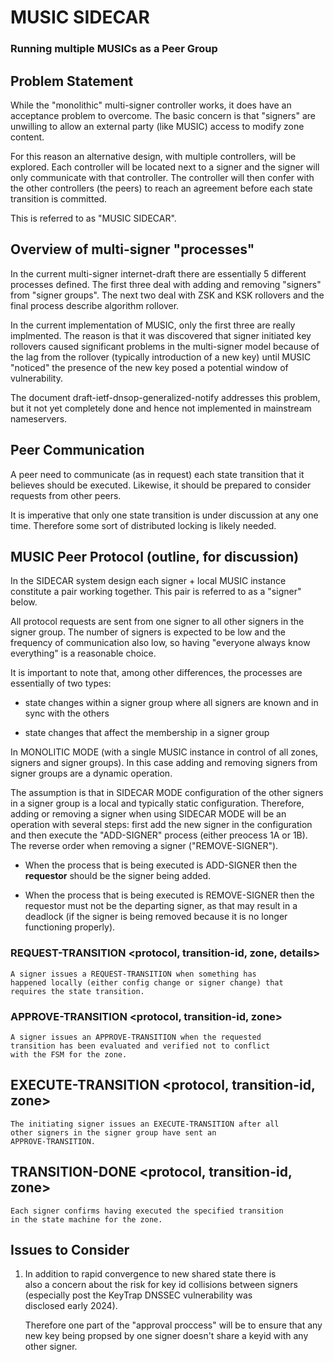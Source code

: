 # MUSIC SIDECAR

### Running multiple MUSICs as a Peer Group

## Problem Statement

While the "monolithic" multi-signer controller works, it does have an acceptance problem to overcome. The basic concern is that "signers" are unwilling to allow an external party (like MUSIC) access to modify zone content.

For this reason an alternative design, with multiple controllers, will be explored. Each controller will be located next to a signer and the signer will only communicate with that controller. The controller will then confer with the other controllers (the peers) to reach an agreement before each state transition is committed.

This is referred to as "MUSIC SIDECAR".

## Overview of multi-signer "processes"

In the current multi-signer internet-draft there are essentially 5 different processes defined. The first three deal with adding and removing "signers" from "signer groups". The next two deal with ZSK and KSK rollovers and the final process describe algorithm rollover.

In the current implementation of MUSIC, only the first three are really implmented. The reason is that it was discovered that signer initiated key rollovers caused significant problems in the multi-signer model because of the lag from the rollover (typically introduction of a new key) until MUSIC "noticed" the presence of the new key posed a potential window of vulnerability.

The document draft-ietf-dnsop-generalized-notify addresses this problem, but it not yet completely done and hence not implemented in mainstream nameservers.

## Peer Communication

A peer need to communicate (as in request) each state transition that it believes should be executed. Likewise, it should be prepared to consider requests from other peers.

It is imperative that only one state transition is under discussion at any one time. Therefore some sort of distributed locking is likely needed.

## MUSIC Peer Protocol (outline, for discussion)

In the SIDECAR system design each signer + local MUSIC instance constitute a pair working together. This pair is referred to as a "signer" below.

All protocol requests are sent from one signer to all other signers in the signer group. The number of signers is expected to be low and the frequency of communication also low, so having "everyone always know everything" is a reasonable choice.

It is important to note that, among other differences, the processes are essentially of two types: 

- state changes within a signer group where all signers are 
  known and in sync with the others
  
- state changes that affect the membership in a signer group

In MONOLITIC MODE (with a single MUSIC instance in control of all zones, signers and signer groups). In this case adding and removing signers from signer groups are a dynamic operation.

The assumption is that in SIDECAR MODE configuration of the other
signers in a signer group is a local and typically static configuration. Therefore, adding or removing a signer when using SIDECAR MODE will be an operation with several steps: first add the new signer in the configuration and then execute the "ADD-SIGNER" process (either preocess 1A or 1B). The reverse order when removing a signer ("REMOVE-SIGNER").

- When the process that is being executed is ADD-SIGNER then the 
  **requestor** should be the signer being added.

- When the process that is being executed is REMOVE-SIGNER then the 
  requestor must not be the departing signer, as that may result in 
  a deadlock (if the signer is being removed because it is no 
  longer functioning properly).

### REQUEST-TRANSITION <protocol, transition-id, zone, details>
	
	A signer issues a REQUEST-TRANSITION when something has 
	happened locally (either config change or signer change) that 
	requires the state transition.
	
### APPROVE-TRANSITION <protocol, transition-id, zone>

	A signer issues an APPROVE-TRANSITION when the requested 
	transition has been evaluated and verified not to conflict 
	with the FSM for the zone.
	
## EXECUTE-TRANSITION <protocol, transition-id, zone>

	The initiating signer issues an EXECUTE-TRANSITION after all 
	other signers in the signer group have sent an 
	APPROVE-TRANSITION.
	
## TRANSITION-DONE <protocol, transition-id, zone>

	Each signer confirms having executed the specified transition 
	in the state machine for the zone.

## Issues to Consider

1. In addition to rapid convergence to new shared state there is    
   also a concern about the risk for key id collisions between 
   signers (especially post the KeyTrap DNSSEC vulnerability was  
   disclosed early 2024).

     Therefore one part of the "approval proccess" will be to ensure
     that any new key being propsed by one signer doesn't share a 
     keyid with any other signer.
	 
